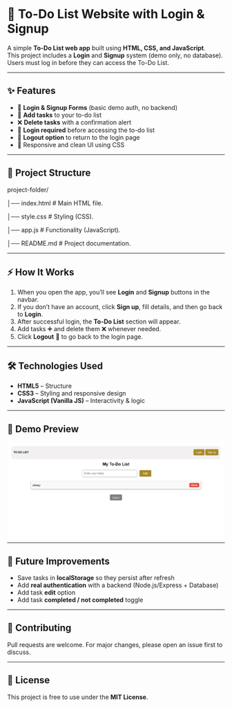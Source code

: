 # 📝 To-Do List Website with Login & Signup

A simple **To-Do List web app** built using **HTML, CSS, and JavaScript**.  
This project includes a **Login** and **Signup** system (demo only, no database).  
Users must log in before they can access the To-Do List.

---

## ✨ Features
- 🔑 **Login & Signup Forms** (basic demo auth, no backend)
- 📝 **Add tasks** to your to-do list
- ❌ **Delete tasks** with a confirmation alert
- 👤 **Login required** before accessing the to-do list
- 🚪 **Logout option** to return to the login page
- 🎨 Responsive and clean UI using CSS

---

## 📂 Project Structure
project-folder/

│── index.html # Main HTML file.

│── style.css # Styling (CSS).

│── app.js # Functionality (JavaScript).

│── README.md # Project documentation.


---

## ⚡ How It Works
1. When you open the app, you’ll see **Login** and **Signup** buttons in the navbar.  
2. If you don’t have an account, click **Sign up**, fill details, and then go back to **Login**.  
3. After successful login, the **To-Do List** section will appear.  
4. Add tasks ➕ and delete them ❌ whenever needed.  
5. Click **Logout** 🚪 to go back to the login page.

---

## 🛠️ Technologies Used
- **HTML5** – Structure  
- **CSS3** – Styling and responsive design  
- **JavaScript (Vanilla JS)** – Interactivity & logic  

---

## 📸 Demo Preview
 ![Todo List Screenshot](images/img.png)

---

## 🚀 Future Improvements
- Save tasks in **localStorage** so they persist after refresh  
- Add **real authentication** with a backend (Node.js/Express + Database)  
- Add task **edit** option  
- Add task **completed / not completed** toggle  

---

## 🤝 Contributing
Pull requests are welcome. For major changes, please open an issue first to discuss.  

---

## 📜 License
This project is free to use under the **MIT License**.
